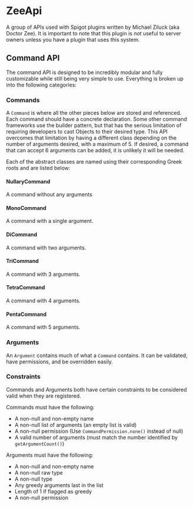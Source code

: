# ZeeApi

A group of APIs used with Spigot plugins written by Michael Ziluck (aka Doctor
Zee). It is important to note that this plugin is *not* useful to server owners
unless you have a plugin that uses this system.

## Command API
The command API is designed to be incredibly modular and fully customizable
while still being very simple to use. Everything is broken up into the
following categories:

### Commands
A `Command` is where all the other pieces below are stored and referenced. Each
command should have a concrete declaration. Some other command frameworks use
the builder pattern, but that has the serious limitation of requiring
developers to cast Objects to their desired type. This API overcomes that
limitation by having a different class depending on the number of arguments
desired, with a maximum of 5. If desired, a command that can accept 6 arguments
can be added, it is unlikely it will be needed.

Each of the abstract classes are named using their corresponding Greek roots
and are listed below:

#### NullaryCommand
A command without any arguments

#### MonoCommand
A command with a single argument.

#### DiCommand
A command with two arguments.

#### TriCommand
A command with 3 arguments.

#### TetraCommand
A command with 4 arguments.

#### PentaCommand
A command with 5 arguments.

### Arguments
An `Argument` contains much of what a `Command` contains. It can be validated,
have permissions, and be overridden easily.

### Constraints
Commands and Arguments both have certain constraints to be considered valid
when they are registered.

Commands must have the following:
 - A non-null and non-empty name
 - A non-null list of arguments (an empty list is valid)
 - A non-null permission (Use `CommandPermission.none()` instead of null)
 - A valid number of arguments (must match the number identified by
 `getArgumentCount()`)
 
 Arguments must have the following:
  - A non-null and non-empty name
  - A non-null raw type
  - A non-null type
  - Any greedy arguments last in the list
  - Length of 1 if flagged as greedy
  - A non-null permission